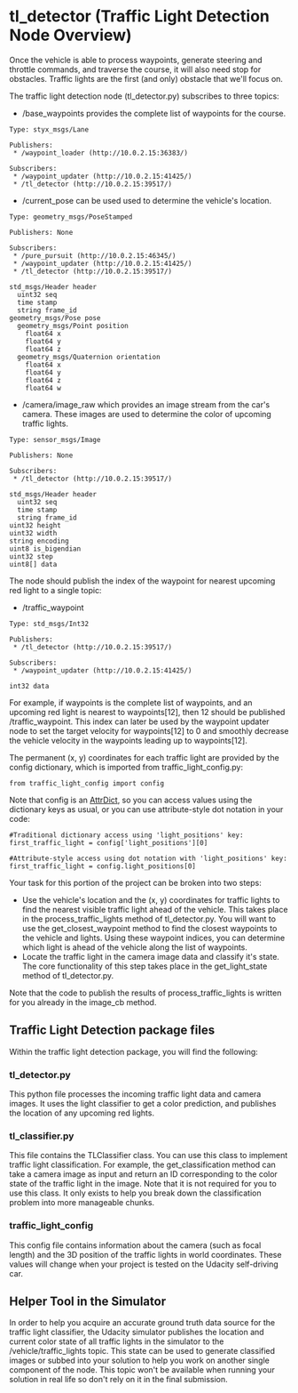 # tl_detector (Traffic Light Detection Node Overview)

Once the vehicle is able to process waypoints, generate steering and throttle commands, and traverse the course, it will also need stop for obstacles. Traffic lights are the first (and only) obstacle that we'll focus on.

The traffic light detection node (tl_detector.py) subscribes to three topics:

*    /base_waypoints provides the complete list of waypoints for the course.

	Type: styx_msgs/Lane

	Publishers: 
	 * /waypoint_loader (http://10.0.2.15:36383/)

	Subscribers: 
	 * /waypoint_updater (http://10.0.2.15:41425/)
	 * /tl_detector (http://10.0.2.15:39517/)

*    /current_pose can be used used to determine the vehicle's location.

	Type: geometry_msgs/PoseStamped

	Publishers: None

	Subscribers: 
	 * /pure_pursuit (http://10.0.2.15:46345/)
	 * /waypoint_updater (http://10.0.2.15:41425/)
	 * /tl_detector (http://10.0.2.15:39517/)

	std_msgs/Header header
	  uint32 seq
	  time stamp
	  string frame_id
	geometry_msgs/Pose pose
	  geometry_msgs/Point position
	    float64 x
	    float64 y
	    float64 z
	  geometry_msgs/Quaternion orientation
	    float64 x
	    float64 y
	    float64 z
	    float64 w

*    /camera/image_raw which provides an image stream from the car's camera. These images are used to determine the color of upcoming traffic lights.

	Type: sensor_msgs/Image

	Publishers: None

	Subscribers: 
	 * /tl_detector (http://10.0.2.15:39517/)

	std_msgs/Header header
	  uint32 seq
	  time stamp
	  string frame_id
	uint32 height
	uint32 width
	string encoding
	uint8 is_bigendian
	uint32 step
	uint8[] data

The node should publish the index of the waypoint for nearest upcoming red light to a single topic:

*    /traffic_waypoint

	Type: std_msgs/Int32

	Publishers: 
	 * /tl_detector (http://10.0.2.15:39517/)

	Subscribers: 
	 * /waypoint_updater (http://10.0.2.15:41425/)

	int32 data

For example, if waypoints is the complete list of waypoints, and an upcoming red light is nearest to waypoints[12], then 12 should be published /traffic_waypoint. This index can later be used by the waypoint updater node to set the target velocity for waypoints[12] to 0 and smoothly decrease the vehicle velocity in the waypoints leading up to waypoints[12].

The permanent (x, y) coordinates for each traffic light are provided by the config dictionary, which is imported from traffic_light_config.py:

	from traffic_light_config import config

Note that config is an [AttrDict](https://github.com/bcj/AttrDict), so you can access values using the dictionary keys as usual, or you can use attribute-style dot notation in your code:

    #Traditional dictionary access using 'light_positions' key:
    first_traffic_light = config['light_positions'][0]

    #Attribute-style access using dot notation with 'light_positions' key:
    first_traffic_light = config.light_positions[0]

Your task for this portion of the project can be broken into two steps:

* Use the vehicle's location and the (x, y) coordinates for traffic lights to find the nearest visible traffic light ahead of the vehicle. This takes place in the process_traffic_lights method of tl_detector.py. You will want to use the get_closest_waypoint method to find the closest waypoints to the vehicle and lights. Using these waypoint indices, you can determine which light is ahead of the vehicle along the list of waypoints.
* Locate the traffic light in the camera image data and classify it's state. The core functionality of this step takes place in the get_light_state method of tl_detector.py.

Note that the code to publish the results of process_traffic_lights is written for you already in the image_cb method.

## Traffic Light Detection package files
Within the traffic light detection package, you will find the following:

### tl_detector.py

This python file processes the incoming traffic light data and camera images. It uses the light classifier to get a color prediction, and publishes the location of any upcoming red lights.

### tl_classifier.py

This file contains the TLClassifier class. You can use this class to implement traffic light classification. For example, the get_classification method can take a camera image as input and return an ID corresponding to the color state of the traffic light in the image. Note that it is not required for you to use this class. It only exists to help you break down the classification problem into more manageable chunks.

### traffic_light_config

This config file contains information about the camera (such as focal length) and the 3D position of the traffic lights in world coordinates. These values will change when your project is tested on the Udacity self-driving car.

## Helper Tool in the Simulator

In order to help you acquire an accurate ground truth data source for the traffic light classifier, the Udacity simulator publishes the location and current color state of all traffic lights in the simulator to the /vehicle/traffic_lights topic. This state can be used to generate classified images or subbed into your solution to help you work on another single component of the node. This topic won't be available when running your solution in real life so don't rely on it in the final submission.
